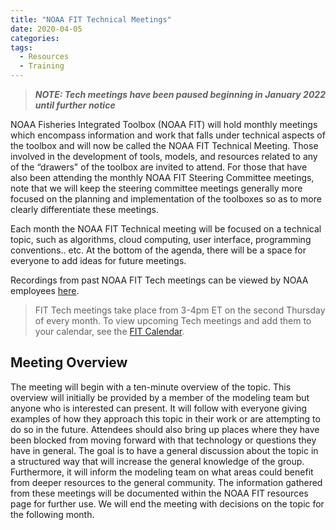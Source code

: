 ```yaml
---
title: "NOAA FIT Technical Meetings"
date: 2020-04-05
categories:
tags:
  - Resources
  - Training
---
```


> ***NOTE: Tech meetings have been paused beginning in January 2022 until further notice***

NOAA Fisheries Integrated Toolbox (NOAA FIT) will hold monthly meetings which encompass information and work that falls under technical aspects of the toolbox and will now be called the NOAA FIT Technical Meeting.  Those involved in the development of tools, models, and resources related to any of the “drawers" of the toolbox are invited to attend.  For those that have also been attending the monthly NOAA FIT Steering Committee meetings, note that we will keep the steering committee meetings generally more focused on the planning and implementation of the toolboxes so as to more clearly differentiate these meetings.

Each month the NOAA FIT Technical meeting will be focused on a technical topic, such as algorithms, cloud computing, user interface, programming conventions.. etc.  At the bottom of the agenda, there will be a space for everyone to add ideas for future meetings.

Recordings from past NOAA FIT Tech meetings can be viewed by NOAA employees [here](https://drive.google.com/drive/folders/12H1ZXOFlMkAueadqPvR7oefj1OveD7qq). 

> FIT Tech meetings take place from 3-4pm ET on the second Thursday of every month. To view upcoming Tech meetings and add them to your calendar, see the [FIT Calendar](https://noaa-fisheries-integrated-toolbox.github.io/news/calendar/). 


## Meeting Overview

The meeting will begin with a ten-minute overview of the topic.  This overview will initially be provided by a member of the modeling team but anyone who is interested can present.  It will follow with everyone giving examples of how they approach this topic in their work or are attempting to do so in the future.  Attendees should also bring up places where they have been blocked from moving forward with that technology or questions they have in general.  The goal is to have a general discussion about the topic in a structured way that will increase the general knowledge of the group. Furthermore, it will inform the modeling team on what areas could benefit from deeper resources to the general community.  The information gathered from these meetings will be documented within the NOAA FIT resources page for further use. We will end the meeting with decisions on the topic for the following month.
